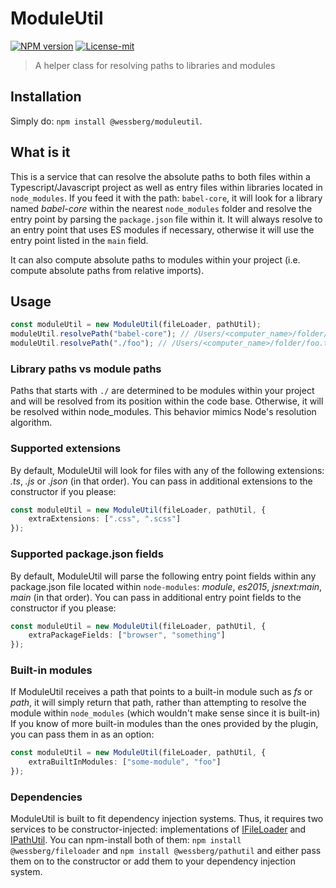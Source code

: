 # ModuleUtil
[![NPM version][npm-version-image]][npm-version-url]
[![License-mit][license-mit-image]][license-mit-url]

[license-mit-url]: https://opensource.org/licenses/MIT

[license-mit-image]: https://img.shields.io/badge/License-MIT-yellow.svg

[npm-version-url]: https://www.npmjs.com/package/@wessberg/moduleutil

[npm-version-image]: https://badge.fury.io/js/%40wessberg%2Fmoduleutil.svg

> A helper class for resolving paths to libraries and modules

## Installation
Simply do: `npm install @wessberg/moduleutil`.

## What is it

This is a service that can resolve the absolute paths to both files within a Typescript/Javascript project as well as entry files within libraries located in `node_modules`.
If you feed it with the path: `babel-core`, it will look for a library named *babel-core* within the nearest `node_modules` folder and resolve the entry point by parsing the `package.json` file within it.
It will always resolve to an entry point that uses ES modules if necessary, otherwise it will use the entry point listed in the `main` field.

It can also compute absolute paths to modules within your project (i.e. compute absolute paths from relative imports).

## Usage
```typescript
const moduleUtil = new ModuleUtil(fileLoader, pathUtil);
moduleUtil.resolvePath("babel-core"); // /Users/<computer_name>/folder/node_modules/babel-core/index.js
moduleUtil.resolvePath("./foo"); // /Users/<computer_name>/folder/foo.ts
```

### Library paths vs module paths

Paths that starts with `./` are determined to be modules within your project and will be resolved from its position within
the code base. Otherwise, it will be resolved within node_modules. This behavior mimics Node's resolution algorithm.

### Supported extensions

By default, ModuleUtil will look for files with any of the following extensions: *.ts*, *.js* or *.json* (in that order). You can pass in additional extensions to the constructor if you please:

```typescript
const moduleUtil = new ModuleUtil(fileLoader, pathUtil, {
	extraExtensions: [".css", ".scss"]
});
```

### Supported package.json fields

By default, ModuleUtil will parse the following entry point fields within any package.json file located within `node-modules`: *module*, *es2015*, *jsnext:main*, *main* (in that order). You can pass in additional entry point fields to the constructor if you please:

```typescript
const moduleUtil = new ModuleUtil(fileLoader, pathUtil, {
	extraPackageFields: ["browser", "something"]
});
```

### Built-in modules

If ModuleUtil receives a path that points to a built-in module such as *fs* or *path*, it will simply return that path, rather than attempting to resolve the module within `node_modules` (which wouldn't make sense since it is built-in)
If you know of more built-in modules than the ones provided by the plugin, you can pass them in as an option:

```typescript
const moduleUtil = new ModuleUtil(fileLoader, pathUtil, {
	extraBuiltInModules: ["some-module", "foo"]
});
```

### Dependencies

ModuleUtil is built to fit dependency injection systems. Thus, it requires two services to be constructor-injected: implementations of [IFileLoader](https://github.com/wessberg/fileloader) and [IPathUtil](https://github.com/wessberg/pathutil).
You can npm-install both of them: `npm install @wessberg/fileloader` and `npm install @wessberg/pathutil` and either pass them on to the constructor or add them to your dependency injection system.
